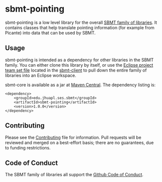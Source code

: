 # sbmt-pointing

sbmt-pointing is a low level library for the overall [SBMT family of libraries](https://github.com/orgs/NASA-Planetary-Science/teams/sbmt/repositories). It contains classes that help translate pointing information (for example from Picante) into data that can be used by SBMT.


## Usage

sbmt-pointing is intended as a dependency for other libraries in the SBMT family.  You can either clone this library by itself, or use the [Eclipse project team set file](https://github.com/orgs/NASA-Planetary-Science/teams/sbmt/repositories/sbmt-client/teamProjectSet.psf) located in the [sbmt-client](https://github.com/orgs/NASA-Planetary-Science/teams/sbmt/repositories/sbmt-client) to pull down the entire family of libraries into an Eclipse workspace.

sbmt-core is available as a jar at [Maven Central](https://central.sonatype.com/artifact/edu.jhuapl.ses/sbmt-pointing).  The dependency listing is:

```
<dependency>
    <groupId>edu.jhuapl.ses.sbmt</groupId>
    <artifactId>sbmt-pointing</artifactId>
    <version>1.0.0</version>
</dependency>
```


## Contributing

Please see the [Contributing](Contributing.md) file for information. Pull requests will be reviewed and merged on a best-effort basis; there are no guarantees, due to funding restrictions.

## Code of Conduct

The SBMT family of libraries all support the [Github Code of Conduct](https://docs.github.com/en/site-policy/github-terms/github-community-code-of-conduct).


